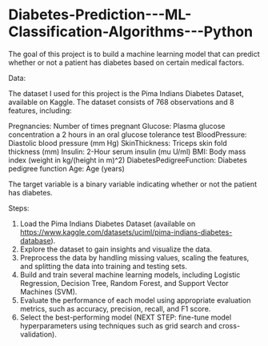 # Diabetes-Prediction---ML-Classification-Algorithms---Python
The goal of this project is to build a machine learning model that can predict whether or not a patient has diabetes based on certain medical factors.

Data:

The dataset I used for this project is the Pima Indians Diabetes Dataset, available on Kaggle. The dataset consists of 768 observations and 8 features, including:

Pregnancies: Number of times pregnant
Glucose: Plasma glucose concentration a 2 hours in an oral glucose tolerance test
BloodPressure: Diastolic blood pressure (mm Hg)
SkinThickness: Triceps skin fold thickness (mm)
Insulin: 2-Hour serum insulin (mu U/ml)
BMI: Body mass index (weight in kg/(height in m)^2)
DiabetesPedigreeFunction: Diabetes pedigree function
Age: Age (years)

The target variable is a binary variable indicating whether or not the patient has diabetes.

Steps:

1. Load the Pima Indians Diabetes Dataset (available on https://www.kaggle.com/datasets/uciml/pima-indians-diabetes-database).
2. Explore the dataset to gain insights and visualize the data.
3. Preprocess the data by handling missing values, scaling the features, and splitting the data into training and testing sets.
4. Build and train several machine learning models, including Logistic Regression, Decision Tree, Random Forest, and Support Vector Machines (SVM).
5. Evaluate the performance of each model using appropriate evaluation metrics, such as accuracy, precision, recall, and F1 score.
6. Select the best-performing model (NEXT STEP: fine-tune model hyperparameters using techniques such as grid search and cross-validation).
